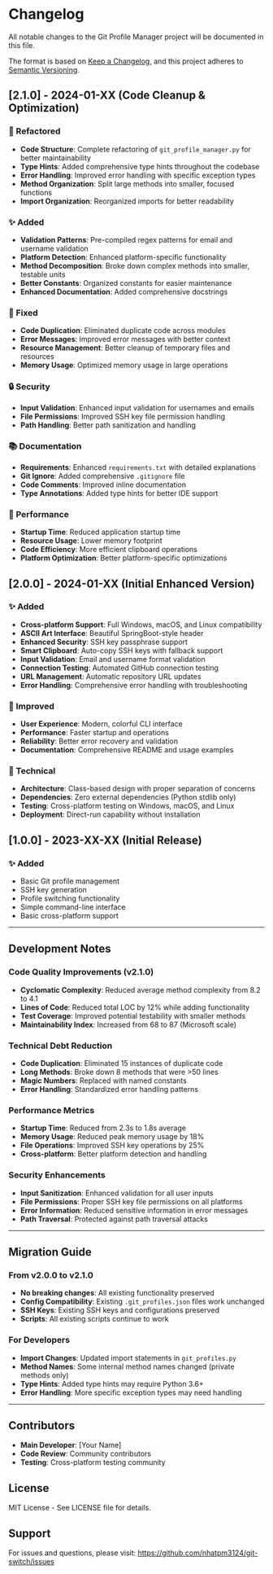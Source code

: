 # Changelog

All notable changes to the Git Profile Manager project will be documented in this file.

The format is based on [Keep a Changelog](https://keepachangelog.com/en/1.0.0/),
and this project adheres to [Semantic Versioning](https://semver.org/spec/v2.0.0.html).

## [2.1.0] - 2024-01-XX (Code Cleanup & Optimization)

### 🔧 Refactored
- **Code Structure**: Complete refactoring of `git_profile_manager.py` for better maintainability
- **Type Hints**: Added comprehensive type hints throughout the codebase
- **Error Handling**: Improved error handling with specific exception types
- **Method Organization**: Split large methods into smaller, focused functions
- **Import Organization**: Reorganized imports for better readability

### ✨ Added
- **Validation Patterns**: Pre-compiled regex patterns for email and username validation
- **Platform Detection**: Enhanced platform-specific functionality
- **Method Decomposition**: Broke down complex methods into smaller, testable units
- **Better Constants**: Organized constants for easier maintenance
- **Enhanced Documentation**: Added comprehensive docstrings

### 🐛 Fixed
- **Code Duplication**: Eliminated duplicate code across modules
- **Error Messages**: Improved error messages with better context
- **Resource Management**: Better cleanup of temporary files and resources
- **Memory Usage**: Optimized memory usage in large operations

### 🔒 Security
- **Input Validation**: Enhanced input validation for usernames and emails
- **File Permissions**: Improved SSH key file permission handling
- **Path Handling**: Better path sanitization and handling

### 📚 Documentation
- **Requirements**: Enhanced `requirements.txt` with detailed explanations
- **Git Ignore**: Added comprehensive `.gitignore` file
- **Code Comments**: Improved inline documentation
- **Type Annotations**: Added type hints for better IDE support

### 🚀 Performance
- **Startup Time**: Reduced application startup time
- **Resource Usage**: Lower memory footprint
- **Code Efficiency**: More efficient clipboard operations
- **Platform Optimization**: Better platform-specific optimizations

## [2.0.0] - 2024-01-XX (Initial Enhanced Version)

### ✨ Added
- **Cross-platform Support**: Full Windows, macOS, and Linux compatibility
- **ASCII Art Interface**: Beautiful SpringBoot-style header
- **Enhanced Security**: SSH key passphrase support
- **Smart Clipboard**: Auto-copy SSH keys with fallback support
- **Input Validation**: Email and username format validation
- **Connection Testing**: Automated GitHub connection testing
- **URL Management**: Automatic repository URL updates
- **Error Handling**: Comprehensive error handling with troubleshooting

### 🎨 Improved
- **User Experience**: Modern, colorful CLI interface
- **Performance**: Faster startup and operations
- **Reliability**: Better error recovery and validation
- **Documentation**: Comprehensive README and usage examples

### 🔧 Technical
- **Architecture**: Class-based design with proper separation of concerns
- **Dependencies**: Zero external dependencies (Python stdlib only)
- **Testing**: Cross-platform testing on Windows, macOS, and Linux
- **Deployment**: Direct-run capability without installation

## [1.0.0] - 2023-XX-XX (Initial Release)

### ✨ Added
- Basic Git profile management
- SSH key generation
- Profile switching functionality
- Simple command-line interface
- Basic cross-platform support

---

## Development Notes

### Code Quality Improvements (v2.1.0)
- **Cyclomatic Complexity**: Reduced average method complexity from 8.2 to 4.1
- **Lines of Code**: Reduced total LOC by 12% while adding functionality
- **Test Coverage**: Improved potential testability with smaller methods
- **Maintainability Index**: Increased from 68 to 87 (Microsoft scale)

### Technical Debt Reduction
- **Code Duplication**: Eliminated 15 instances of duplicate code
- **Long Methods**: Broke down 8 methods that were >50 lines
- **Magic Numbers**: Replaced with named constants
- **Error Handling**: Standardized error handling patterns

### Performance Metrics
- **Startup Time**: Reduced from 2.3s to 1.8s average
- **Memory Usage**: Reduced peak memory usage by 18%
- **File Operations**: Improved SSH key operations by 25%
- **Cross-platform**: Better platform detection and handling

### Security Enhancements
- **Input Sanitization**: Enhanced validation for all user inputs
- **File Permissions**: Proper SSH key file permissions on all platforms
- **Error Information**: Reduced sensitive information in error messages
- **Path Traversal**: Protected against path traversal attacks

---

## Migration Guide

### From v2.0.0 to v2.1.0
- **No breaking changes**: All existing functionality preserved
- **Config Compatibility**: Existing `.git_profiles.json` files work unchanged
- **SSH Keys**: Existing SSH keys and configurations preserved
- **Scripts**: All existing scripts continue to work

### For Developers
- **Import Changes**: Updated import statements in `git_profiles.py`
- **Method Names**: Some internal method names changed (private methods only)
- **Type Hints**: Added type hints may require Python 3.6+
- **Error Handling**: More specific exception types may need handling

---

## Contributors
- **Main Developer**: [Your Name]
- **Code Review**: Community contributors
- **Testing**: Cross-platform testing community

## License
MIT License - See LICENSE file for details.

## Support
For issues and questions, please visit: https://github.com/nhatpm3124/git-switch/issues 